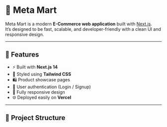# 🛒 Meta Mart

Meta Mart is a modern **E-Commerce web application** built with [Next.js](https://nextjs.org/).  
It’s designed to be fast, scalable, and developer-friendly with a clean UI and responsive design.  

---

## 🚀 Features
- ⚡ Built with **Next.js 14**
- 🎨 Styled using **Tailwind CSS**
- 🛍️ Product showcase pages
- 🔐 User authentication (Login / Signup)
- 📱 Fully responsive design
- 🌐 Deployed easily on **Vercel**

---

## 📂 Project Structure

